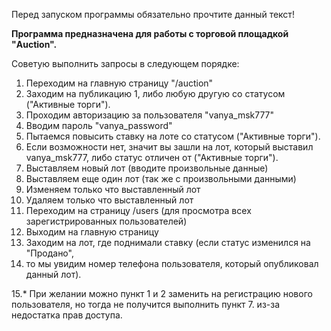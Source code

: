 Перед запуском программы обязательно прочтите данный текст!


**Программа предназначена для работы с торговой площадкой "Auction".**

Советую выполнить запросы в следующем порядке:

1. Переходим на главную страницу "/auction"
2. Заходим на публикацию 1, либо любую другую со статусом ("Активные торги").
3. Проходим авторизацию за пользователя "vanya_msk777"
4. Вводим пароль "vanya_password"
5. Пытаемся повысить ставку на лоте со статусом ("Активные торги"). 
6. Если возможности нет, значит вы зашли на лот, который выставил vanya_msk777, либо статус отличен от ("Активные торги").
7. Выставляем новый лот (вводите произвольные данные)
8. Выставляем еще один лот (так же с произвольными данными)
9. Изменяем только что выставленный лот
10. Удаляем только что выставленный лот
11. Переходим на страницу /users (для просмотра всех зарегистрированных пользователей)
12. Выходим на главную страницу
13. Заходим на лот, где поднимали ставку (если статус изменился на "Продано",
14. то мы увидим номер телефона пользователя, который опубликовал данный лот). 


15.* При желании можно пункт 1 и 2 заменить на регистрацию нового пользователя,
но тогда не получится выполнить пункт 7. из-за недостатка прав доступа.
